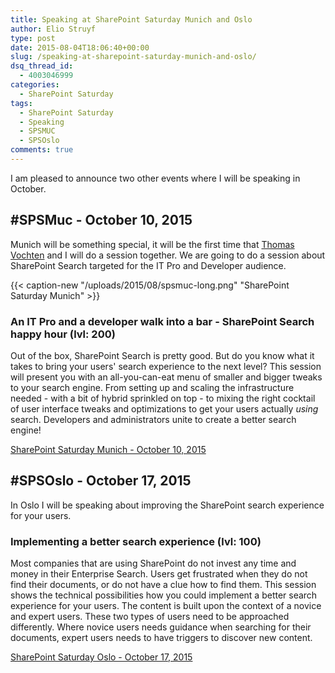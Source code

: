 ```yaml
---
title: Speaking at SharePoint Saturday Munich and Oslo
author: Elio Struyf
type: post
date: 2015-08-04T18:06:40+00:00
slug: /speaking-at-sharepoint-saturday-munich-and-oslo/
dsq_thread_id:
  - 4003046999
categories:
  - SharePoint Saturday
tags:
  - SharePoint Saturday
  - Speaking
  - SPSMUC
  - SPSOslo
comments: true
---
```


I am pleased to announce two other events where I will be speaking in October.

## #SPSMuc - October 10, 2015

Munich will be something special, it will be the first time that [Thomas Vochten](https://twitter.com/thomasvochten) and I will do a session together. We are going to do a session about SharePoint Search targeted for the IT Pro and Developer audience.

{{< caption-new "/uploads/2015/08/spsmuc-long.png" "SharePoint Saturday Munich" >}}

### An IT Pro and a developer walk into a bar - SharePoint Search happy hour (lvl: 200)

Out of the box, SharePoint Search is pretty good. But do you know what it takes to bring your users' search experience to the next level? This session will present you with an all-you-can-eat menu of smaller and bigger tweaks to your search engine. From setting up and scaling the infrastructure needed - with a bit of hybrid sprinkled on top - to mixing the right cocktail of user interface tweaks and optimizations to get your users actually *using* search. Developers and administrators unite to create a better search engine!

[SharePoint Saturday Munich - October 10, 2015](http://www.spsevents.org/city/Munich/Munich2015)

## #SPSOslo - October 17, 2015

In Oslo I will be speaking about improving the SharePoint search experience for your users.

### Implementing a better search experience (lvl: 100)

Most companies that are using SharePoint do not invest any time and money in their Enterprise Search. Users get frustrated when they do not find their documents, or do not have a clue how to find them. This session shows the technical possibilities how you could implement a better search experience for your users. The content is built upon the context of a novice and expert users. These two types of users need to be approached differently. Where novice users needs guidance when searching for their documents, expert users needs to have triggers to discover new content.

[SharePoint Saturday Oslo - October 17, 2015](http://www.spsevents.org/city/Barcelona/Barcelona2015)